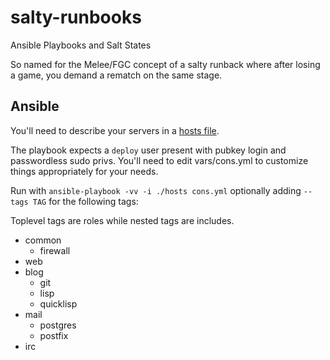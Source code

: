 salty-runbooks
==============

Ansible Playbooks and Salt States

So named for the Melee/FGC concept of a salty runback where after
losing a game, you demand a rematch on the same stage.

## Ansible

You'll need to describe your servers in a [hosts file][inventory].

[inventory]: http://docs.ansible.com/intro_inventory.html

The playbook expects a `deploy` user present with pubkey login and
passwordless sudo privs. You'll need to edit vars/cons.yml to
customize things appropriately for your needs.

Run with `ansible-playbook -vv -i ./hosts cons.yml` optionally adding
`--tags TAG` for the following tags:

Toplevel tags are roles while nested tags are includes.

* common
  * firewall
* web
* blog
  * git
  * lisp
  * quicklisp
* mail
  * postgres
  * postfix
* irc
